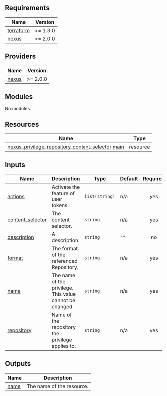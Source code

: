 ## Requirements

| Name | Version |
|------|---------|
| <a name="requirement_terraform"></a> [terraform](#requirement\_terraform) | >= 1.3.0 |
| <a name="requirement_nexus"></a> [nexus](#requirement\_nexus) | >= 2.0.0 |

## Providers

| Name | Version |
|------|---------|
| <a name="provider_nexus"></a> [nexus](#provider\_nexus) | >= 2.0.0 |

## Modules

No modules.

## Resources

| Name | Type |
|------|------|
| [nexus_privilege_repository_content_selector.main](https://registry.terraform.io/providers/datadrivers/nexus/latest/docs/resources/privilege_repository_content_selector) | resource |

## Inputs

| Name | Description | Type | Default | Required |
|------|-------------|------|---------|:--------:|
| <a name="input_actions"></a> [actions](#input\_actions) | Activate the feature of user tokens. | `list(string)` | n/a | yes |
| <a name="input_content_selector"></a> [content\_selector](#input\_content\_selector) | The content selector. | `string` | n/a | yes |
| <a name="input_description"></a> [description](#input\_description) | A description. | `string` | `""` | no |
| <a name="input_format"></a> [format](#input\_format) | The format of the referenced Repository. | `string` | n/a | yes |
| <a name="input_name"></a> [name](#input\_name) | The name of the privilege. This value cannot be changed. | `string` | n/a | yes |
| <a name="input_repository"></a> [repository](#input\_repository) | Name of the repository the privilege applies to. | `string` | n/a | yes |

## Outputs

| Name | Description |
|------|-------------|
| <a name="output_name"></a> [name](#output\_name) | The name of the resource. |
